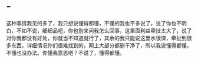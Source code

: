 # -
这种事情我见的多了，我只想说懂得都懂，不懂的我也不多说了，说了你也不明白，不如不说，细细品吧，你也别来问我怎么回事，这里面利益牵扯太大了，说了对你我都没有好处，你就当不知道就行了，其余的我只能说这里水很深，牵扯到很多东西，详细情况你们很难找到的，网上大部分都删干净了，所以我说懂得都懂，不懂也没办法。你懂我意思吧？不说了，懂得都懂。

